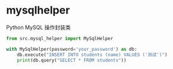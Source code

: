 # mysqlhelper
Python MySQL 操作封装类
```python
from src.mysql_helper import MySqlHelper

with MySqlHelper(password='your_password') as db:
    db.execute("INSERT INTO students (name) VALUES ('测试')")
    print(db.query("SELECT * FROM students"))
```
